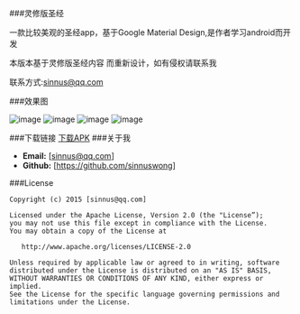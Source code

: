 ###灵修版圣经

一款比较美观的圣经app，基于Google Material Design,是作者学习android而开发

本版本基于灵修版圣经内容 而重新设计，如有侵权请联系我

联系方式:sinnus@qq.com

###效果图

![image](https://github.com/sinnuswong/Bible/blob/master/screenshots/1.jpg)
![image](https://github.com/sinnuswong/Bible/blob/master/screenshots/2.jpg)
![image](https://github.com/sinnuswong/Bible/blob/master/screenshots/3.jpg)
![image](https://github.com/sinnuswong/Bible/blob/master/screenshots/4.jpg)

###下载链接
[下载APK](https://github.com/sinnuswong/Bible/blob/master/apk/bible.apk)
###关于我

* **Email:** [sinnus@qq.com]
* **Github:** [https://github.com/sinnuswong]

###License
```
Copyright (c) 2015 [sinnus@qq.com]

Licensed under the Apache License, Version 2.0 (the "License”);
you may not use this file except in compliance with the License.
You may obtain a copy of the License at
   
   http://www.apache.org/licenses/LICENSE-2.0

Unless required by applicable law or agreed to in writing, software
distributed under the License is distributed on an "AS IS" BASIS,
WITHOUT WARRANTIES OR CONDITIONS OF ANY KIND, either express or implied.
See the License for the specific language governing permissions and
limitations under the License.
```
